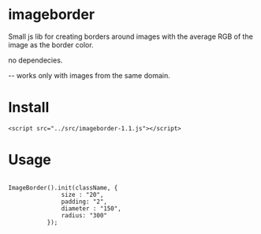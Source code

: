 # imageborder
Small js lib for creating borders around images with the average RGB of the image as the border color.

no dependecies.

-- works only with images from the same domain.

# Install
 ```<script src="../src/imageborder-1.1.js"></script>```
 
# Usage
 ```init(className,{options});
 
 ImageBorder().init(className, {
                size : "20",
                padding: "2",
                diameter : "150",
                radius: "300"
            });
